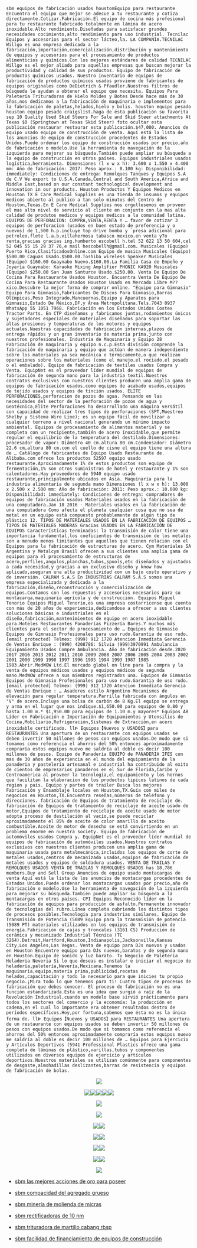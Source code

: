 
```
sbm equipos de fabricación usados ​​houstonEquipo para restaurante Encuentra el equipo que mejor se adecue a tu restaurante y cotiza directamente.Cotizar.Fabricación.El equipo de cocina más profesional para tu restaurante fabricado totalmente en lámina de acero inoxidable.Alto rendimiento.Diseñadas para satisfacer grandes necesidades cocimiento,alto rendimiento para uso industrial. Tecnilac Equipos y accesorios para el sector lácteo,la. LA COMPAÑÍA.TECNILAC Willgo es una empresa dedicada a la fabricación,importación,comercialización,distribución y mantenimiento de equipos y accesorios para el procesamiento de productos alimenticios y químicos.Con los mejores estándares de calidad TECNILAC Willgo es el mejor aliado para aquellas empresas que buscan mejorar la productividad y calidad de sus productos. Equipo de fabricación de productos químicos usados. Nuestro inventario de equipos de fabricación de productos químicos usados proviene de fabricantes de equipos originales como DeDietrich & Pfaudler.Nuestros filtros de búsqueda le ayudan a obtener el equipo que necesita. Equipos Para Paletería Trituradoras de Hielo Moldes y Botes Desde hace más de 30 años,nos dedicamos a la fabricación de maquinaria e implementos para la fabricación de paletas,helados,hielo y bolis. houston equipo pesado houston equipo pesado craigslist.haga de ésta publicación su favorita sep 10 Quality Used Skid Steers For Sale and Skid Steer attachments At Texas $0 (Springtown at Texas Skid Steer) foto ocultar esta publicación restaurar restaurar esta publicación.$47,000. Anuncios de equipo usado equipo de construcción de venta. Aquí está la lista de los anuncios de equipo de construcción procedentes de Estados Unidos.Puede ordenar los equipo de construcción usados por precio,año de fabricación o modelo.Use la herramienta de navegación de la izquierda para mejorar su búsqueda.También puede ampliar su búsqueda a la equipo de construcción en otros países. Equipos industriales usados logística,herramienta. Dimensiones (l x w x h): 3.600 x 1.550 x 4.400 mm: Año de fabricación: 2017: Peso aprox.: 8.100 kg: Disponibilidad: immediately: Condiciones de entrega: Remolques Tanques y Equipos S.A de C.V We export to U.S.A.Canada,Central and South America,Africa and Middle East,based on our constant technological development and innovation in our products. Houston Productos Y Equipos Medicos en Houston TX E Care Medical Supplies es una tienda de insumos y equipos medicos abierto al publico a tan solo minutos del Centro de Houston,Texas.En E Care Medical Supplies nos orgullesemos en proveer el mas alto nivel de servicio al cliente en conjunto con la mas alta calidad de produtos medicos y equipos medicos a la comunidad latina. EQUIPOS DE PERFORACION: COMPRA,VENTA,RENTA Y … favor de cotizar 3 equipos de perforacion (usados en buen estado de preferencia y o nuevos) de 1,500 h.p.incluye top drive bomba y `presa adicional para petroleo.flete l.a.b.villahermosa tabasco mexico.en venta y7o renta,gracias gracias ing.humberto escobell h.tel 52 622 13 50 604,cel 52 045 55 15 29 37 76,e mail hescobellh@gmail.com. Musicales (Equipo) Puerto Rico,ClasificadosOnline.com Equipo de musica Musicales (Equipo) $500.00 Caguas Usado.$500.00.Toshiba wireless Speaker Musicales (Equipo) $160.00 Guaynabo Nuevo.$160.00.La Familia Casa de Empeño y Joyería Guaynabo: Karaoke Mixing Amplifier PHONIC KA920 Musicales (Equipo) $250.00 San Juan Santurce Usado.$250.00. Venta De Equipo De Cocina Para Restaurante Usados Houston. Encuentra Venta De Equipo De Cocina Para Restaurante Usados Houston Usado en Mercado Libre M??xico.Descubre la mejor forma de comprar online. "Equipo para Gimnasio" Equipo Para Gimnasio,Fabricantes De Discos Para Gimnasio,Barras Olímpicas,Peso Integrado,Mancuernas,Equipo y Aparatos para Gimnasio,Estado De México,DF,y Área Metropolitana.Tels.7043 0937 WhatsApp 55 1051 7968. Fabricación en los Estados Unidos Costex Tractor Parts. En CTP diseñamos y fabricamos juntas,rodamientos únicos y sujetadores especiales de materiales diseñados para soportar las altas presiones y temperaturas de los motores y equipos actuales.Nuestras capacidades de fabricación internas,plazos de entrega rápidos y un gran inventario de materia prima,junto con nuestros profesionales. Industria de Maquinaria y Equipo 28 Fabricación de maquinaria y equipo n.c.p.Esta división comprende la fabricación de maquinaria y equipo que actúan de manera independiente sobre los materiales ya sea mecánica o térmicamente,o que realizan operaciones sobre los materiales (como el manejo,el rociado,el pesado o el embalado). Equipo de fabricación de textiles usados Compra y Venta. EquipNet es el proveedor líder mundial de equipos de fabricación de segunda mano para la industria textil.Nuestros contratos exclusivos con nuestros clientes producen una amplia gama de equipos de fabricación usados,como equipos de acabado usados,equipos de tejido usados y equipos de tinción usados. ELITE PERFORACIONES,perforacion de pozos de agua. Pensando en las necesidades del sector de la perforación de pozos de agua y Geotécnica,Elite Perforaciones ha desarrollado una máquina versátil con capacidad de realizar tres tipos de perforaciones (SPT,Muestreo Shelby y Sistema Wire Line); es un equipo fácil de movilizar a cualquier terreno a nivel nacional generando un mínimo impacto ambiental. Equipos de procesamiento de alimentos material y se completa con un recipiente,también de acero inoxidable,que permite regular el equilibrio de la temperatura del destilado.Dimensiones: procesador de vapor: Diámetro 40 cm.altura 80 cm.Condensador: Diámetro 22.6 cm,altura 80 cm.con el cuello de cisne el equipo tiene una altura de … Catálogo de fabricantes de Equipo Usado Restaurante de. Alibaba.com ofrece los productos 52597 equipo usado restaurante.Aproximadamente 1% de estos productos son equipo de fermentación,1% son otros suministros de hotel y restaurante y 1% son calentadores.Hay proveedores de 5940 equipo usado restaurante,principalmente ubicados en Asia. Maquinaria para la industria alimentaria de segunda mano Dimensiones (l x w x h): 13.000 x 2.500 x 2.500 mm: Año de fabricación: 2011: Peso aprox.: 10.000 kg: Disponibilidad: immediately: Condiciones de entrega: compradores de equipos de fabricación usados Materiales usados en la fabricación de una computadora.Jan 18 2016 · Materiales usados en la fabricación de una computadora Como afecta el planeta cualquier cosa que no sea de metal en un equipo está compuesto probablemente de algún tipo de plástico 12. TIPOS DE MATERIALES USADOS EN LA FABRICACIÓN DE EQUIPOS … TIPOS DE MATERIALES MADERAS Gracias USADOS EN LA FABRICACIÓN DE EQUIPOS Características terminadas: la transmisión de calor tiene una importancia fundamental,los coeficientes de transmisión de los metales son a menudo menos limitantes que aquellos que tienen relación con el Equipos para la fabricación de estructuras de acero. Cym Materiales SA Argentina y Metalcym Brasil ofrecen a sus clientes una amplia gama de equipos para el procesamiento de estructuras de acero,perfiles,angulos,planchas,tubos,spools,etc diseñados y ajustados a cada necesidad,y gracias a un exclusivo diseño y know how aplicado,aseguran una alta productividad con un bajo costo operativo y de inversión. CALRAM S.A.S En INDUSTRIAS CALRAM S.A.S somos una empresa especializada y dedicada a la fabricación,diseño,reconstrucción y comercialización de equipos.Contamos con los repuestos y accesorios necesarios para su montacarga,maquinaria agrícola y de construcción. Equipos Miguel Tenorio Equipos Miguel Tenorio,es una empresa costarricense que cuenta con más de 20 años de experiencia,dedicandose a ofrecer a sus clientes soluciones básicas e industriales en el diseño,fabricación,mantenimientos de equipo en acero inoxidable para.Hoteles Restaurantes Panaderías Pizzería Bares.Y muchos más clientes para el sector de procesamiento de … Equipos de Gimnasio Equipos de Gimnasio Profesionales para uso rudo.Garantia de uso rudo.[email protected] Telmex: (999) 912 1720 Atencion Inmediata Gerencia de Ventas Enrique : (999) 4208786: Silvia (999)3970991 Ambulancia Equipamiento Usados Compre Ambulancia. Año de fabricación desde.2020 2017 2016 2013 2012 2011 2010 2009 2008 2007 2006 2005 2004 2003 2002 2001 2000 1999 1998 1997 1996 1995 1994 1993 1987 1985 1983.Abrir.MedWOW Ltd.El mercado global on line para la compra y la venta de equipos médicos usados y equipos médicos de segunda mano.MedWOW ofrece a sus miembros registrados una. Equipos de Gimnasio Equipos de Gimnasio Profesionales para uso rudo.Garantia de uso rudo.[email protected] Telmex: (999) 912 1720 Atencion Inmediata Gerencia de Ventas Enrique : … Asadores estilo Argentino Mecanismos de elevación para regular temperatura.Parrilla fabricada con ángulos en "V" de acero.Incluye una bolsa de carbón de 8 Kg.El equipo se entrega y arma en el lugar que nos indique.$1,650.00 para equipos de 0.80 y hasta 1.00 m.* $1,950.00 para equipos de 1.10 m.y mayores* Equipos AB Líder en Fabricación e Importación de Equipamientos y Utensilios de Cocina,Mobiliario,Refrigeración,Sistemas de Extracción,en acero inoxidable certificado. llᐈ Equipos【Nuevos y USADOS】para RESTAURANTES Una apertura de un restaurante con equipos usados se deben invertir 50 millones de pesos con equipos usados.De modo que si tomamos como referencia el ahorros del 50% entonces aproximadamente compraría estos equipos nuevo me saldría al doble es decir 100 millones de pesos. Equipo de Panadería EQUIPO de PANADERIA IFES con mas de 30 años de experiencia en el mundo del equipamiento de la panaderia y pasteleria artesanal e industrial ha contribuido al exito de cientos de empresarios panaderos en el Sur de Florida,Caribe y Centroamerica al proveer la tecnologia,el equipamiento y los hornos que facilitan la elaboracion de los productos tipicos latinos de cada region y pais. Equipo y partes de trailer Busca los mejores Fabricación y Ensamblaje locales en Houston,TX.Guía con miles de negocios en Houston,TX.Encuentra reseñas,números de teléfono y direcciones. fabricación de Equipos de tratamiento de reciclaje de. fabricación de Equipos de tratamiento de reciclaje de aceite usado de motor,Equipos de tratamiento de reciclaje de aceite usado de motor adopta proceso de destilación al vacío,se puede reciclar aproximadamente el 85% de aceite de color amarillo de aceito combustible.Aceite de motor de desecho se está convirtiendo en un problema enorme en nuestra society. Equipo de fabricación de automóviles usados Compra y. EquipNet es el proveedor líder mundial de equipos de fabricación de automóviles usados.Nuestros contratos exclusivos con nuestros clientes producen una amplia gama de maquinaria usada para metalmecánica,incluidos los equipos de corte de metales usados,centros de mecanizado usados,equipos de fabricación de metales usados y equipos de soldadura usados. VENTA DE TRAILAS Y REMOLQUES USADOS VENTA DE TRAILAS Y REMOLQUES USADOS has 18,786 members.Buy and Sell Group Anuncios de equipo usado montacargas de venta Aquí está la lista de los anuncios de montacargas procedentes de Estados Unidos.Puede ordenar los montacargas usados por precio,año de fabricación o modelo.Use la herramienta de navegación de la izquierda para mejorar su búsqueda.También puede ampliar su búsqueda a la montacargas en otros países. CPI Equipos Reconocido líder en la fabricación de equipos para producción de asfalto.Permanente innovador de tecnologías del rubro.Línea completa cubriendo los distintos tipos de procesos posibles.Tecnología para industrias similares. Equipo de Transmisión de Potencia (5089 Equipo para la transmisión de potencia (5089 PT) materiales utilizados en los equipos de transmisión de energía.Fabricación de cajas y troncales (3161 CS) Producción de cerámica y mecanizado Industrial Técnica (TC 3264).Detroit,Hartford,Houston,Indianapolis,Jacksonville,Kansas City,Los Angeles,Las Vegas. Venta de equipo para DJs nuevos y usados en Houston Encuentre equipo para DJs nuevos,baratos y de segunda mano en Houston.Equipo de sonido y luz barato. Tu Negocio de Paleteria Heladeria Neveria Si lo que deseas es instalar e iniciar el negocio de heladería,paletería,Nevería,Mexicana.Tenemos la maquinaria,equipo,materia prima,publicidad,recetas de helados,capacitación y todo lo necesario para que inicies tu propio negocio.¡Mira todo lo que tenemos para ti! Cuatro tipos de procesos de fabricación que debes conocer. El proceso de fabricación no es una función estandarizada.Esta es una idea que surgió a raíz de la Revolución Industrial,cuando un modelo base sirvió prácticamente para todos los sectores del comercio y la economía: la producción en cadena,en el cual lo importante era obtener resultados dentro de períodos específicos.Hoy,por fortuna,sabemos que ésta no es la única forma de. llᐈ Equipos【Nuevos y USADOS】para RESTAURANTES Una apertura de un restaurante con equipos usados se deben invertir 50 millones de pesos con equipos usados.De modo que si tomamos como referencia el ahorros del 50% entonces aproximadamente compraría estos equipos nuevo me saldría al doble es decir 100 millones de … Equipos para Ejercicio y Artículos Deportivos (5941 Professional Plastics ofrece una gama completa de láminas de plástico,varillas,tubos y componentes utilizados en diversos equipos de ejercicio y artículos deportivos.Nuestros materiales se utilizan comúnmente para componentes de desgaste,almohadillas deslizantes,barras de resistencia y equipos de fabricación de bolas. 
```

<div align="center">

<a href="https://es-crusher.shibang-china.com/github&k=sbm+equipos+de+fabricaci%C3%B3n+usados+%E2%80%8B%E2%80%8Bhouston"><img src="https://static.shibang-china.com/es/crusher/logo.jpg"></a>

<a href="https://es-crusher.shibang-china.com/github&k=sbm+equipos+de+fabricaci%C3%B3n+usados+%E2%80%8B%E2%80%8Bhouston"><img src="https://static.shibang-china.com/es/crusher/index.jpg"></a><a href="https://es-crusher.shibang-china.com/material.htmlgithub&k=sbm+equipos+de+fabricaci%C3%B3n+usados+%E2%80%8B%E2%80%8Bhouston"><img src="https://static.shibang-china.com/es/crusher/material.jpg"></a><a href="https://es-crusher.shibang-china.com/application.htmlgithub&k=sbm+equipos+de+fabricaci%C3%B3n+usados+%E2%80%8B%E2%80%8Bhouston"><img src="https://static.shibang-china.com/es/crusher/application.jpg"></a><a href="https://es-crusher.shibang-china.com/aboutus.htmlgithub&k=sbm+equipos+de+fabricaci%C3%B3n+usados+%E2%80%8B%E2%80%8Bhouston"><img src="https://static.shibang-china.com/es/crusher/aboutus.jpg"></a><a href="https://es-crusher.shibang-china.com/contact.htmlgithub&k=sbm+equipos+de+fabricaci%C3%B3n+usados+%E2%80%8B%E2%80%8Bhouston"><img src="https://static.shibang-china.com/es/crusher/contact.jpg"></a>

<a href="https://es-crusher.shibang-china.com/github&k=sbm+equipos+de+fabricaci%C3%B3n+usados+%E2%80%8B%E2%80%8Bhouston"><img src="https://static.shibang-china.com/es/crusher/banner.jpg"></a>

<a href="https://swt.shibang-china.com/github&k=sbm+equipos+de+fabricaci%C3%B3n+usados+%E2%80%8B%E2%80%8Bhouston"><img src="https://static.shibang-china.com/es/crusher/text.jpg"></a>

<a href="https://swt.shibang-china.com/github&k=sbm+equipos+de+fabricaci%C3%B3n+usados+%E2%80%8B%E2%80%8Bhouston"><img src="https://static.shibang-china.com/es/crusher/chat.jpg"></a><a href="https://es-crusher.shibang-china.com/contact.htmlgithub&k=sbm+equipos+de+fabricaci%C3%B3n+usados+%E2%80%8B%E2%80%8Bhouston"><img src="https://static.shibang-china.com/es/crusher/message.jpg"></a>

<a href="https://es-crusher.shibang-china.com/products/pe.htmlgithub&k=sbm+equipos+de+fabricaci%C3%B3n+usados+%E2%80%8B%E2%80%8Bhouston"><img src="https://static.shibang-china.com/es/crusher/pe.jpg"></a><a href="https://es-crusher.shibang-china.com/products/pf.htmlgithub&k=sbm+equipos+de+fabricaci%C3%B3n+usados+%E2%80%8B%E2%80%8Bhouston"><img src="https://static.shibang-china.com/es/crusher/pf.jpg"></a>

<a href="https://es-crusher.shibang-china.com/products/hpt.htmlgithub&k=sbm+equipos+de+fabricaci%C3%B3n+usados+%E2%80%8B%E2%80%8Bhouston"><img src="https://static.shibang-china.com/es/crusher/hpt.jpg"></a><a href="https://es-crusher.shibang-china.com/products/vsi.htmlgithub&k=sbm+equipos+de+fabricaci%C3%B3n+usados+%E2%80%8B%E2%80%8Bhouston"><img src="https://static.shibang-china.com/es/crusher/vsi.jpg"></a>

<a href="https://es-crusher.shibang-china.com/products/klv.htmlgithub&k=sbm+equipos+de+fabricaci%C3%B3n+usados+%E2%80%8B%E2%80%8Bhouston"><img src="https://static.shibang-china.com/es/crusher/klv.jpg"></a><a href="https://es-crusher.shibang-china.com/products/portable.htmlgithub&k=sbm+equipos+de+fabricaci%C3%B3n+usados+%E2%80%8B%E2%80%8Bhouston"><img src="https://static.shibang-china.com/es/crusher/portable.jpg"></a>

<a href="https://swt.shibang-china.com/github&k=sbm+equipos+de+fabricaci%C3%B3n+usados+%E2%80%8B%E2%80%8Bhouston"><img src="https://static.shibang-china.com/es/crusher/case.jpg"></a>

</div>


* [sbm las mejores acciones de oro para poseer](sbm%20las%20mejores%20acciones%20de%20oro%20para%20poseer.md)

* [sbm compacidad del agregado grueso](sbm%20compacidad%20del%20agregado%20grueso.md)

* [sbm minería de molienda de micras](sbm%20miner%C3%ADa%20de%20molienda%20de%20micras.md)

* [sbm rectificadoras de 10 nm](sbm%20rectificadoras%20de%2010%20nm.md)

* [sbm trituradora de martillo cabang rbsp](sbm%20trituradora%20de%20martillo%20cabang%20rbsp.md)

* [sbm facilidad de financiamiento de equipos de construcción](sbm%20facilidad%20de%20financiamiento%20de%20equipos%20de%20construcci%C3%B3n.md)